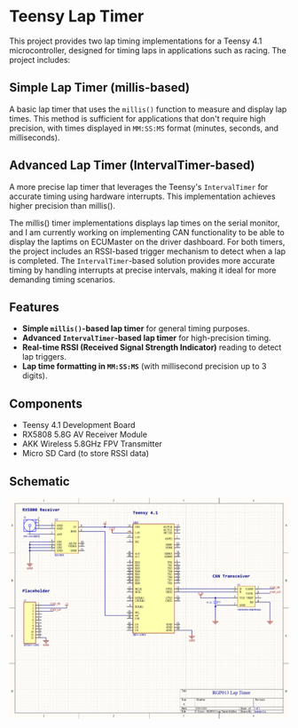 # Teensy Lap Timer

This project provides two lap timing implementations for a Teensy 4.1 microcontroller, designed for timing laps in applications such as racing. The project includes:

## Simple Lap Timer (millis-based)
A basic lap timer that uses the `millis()` function to measure and display lap times. This method is sufficient for applications that don't require high precision, with times displayed in `MM:SS:MS` format (minutes, seconds, and milliseconds).

## Advanced Lap Timer (IntervalTimer-based)
A more precise lap timer that leverages the Teensy's `IntervalTimer` for accurate timing using hardware interrupts. This implementation achieves higher precision than millis(). 

The millis() timer implementations displays lap times on the serial monitor, and I am currently working on implementing CAN functionality to be able to display the laptims on ECUMaster on the driver dashboard. For both timers, the project includes an RSSI-based trigger mechanism to detect when a lap is completed. The `IntervalTimer`-based solution provides more accurate timing by handling interrupts at precise intervals, making it ideal for more demanding timing scenarios.

## Features
- **Simple `millis()`-based lap timer** for general timing purposes.
- **Advanced `IntervalTimer`-based lap timer** for high-precision timing.
- **Real-time RSSI (Received Signal Strength Indicator)** reading to detect lap triggers.
- **Lap time formatting in `MM:SS:MS`** (with millisecond precision up to 3 digits).

## Components
- Teensy 4.1 Development Board
- RX5808 5.8G AV Receiver Module
- AKK Wireless 5.8GHz FPV Transmitter 
- Micro SD Card (to store RSSI data)
  
## Schematic
![](pictures/Schematic.png)
